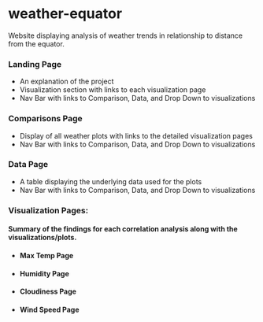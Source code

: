 # weather-equator
Website displaying analysis of weather trends in relationship to distance from the equator.

### Landing Page
  * An explanation of the project
  * Visualization section with links to each visualization page
  * Nav Bar with links to Comparison, Data, and Drop Down to visualizations

### Comparisons Page
  * Display of all weather plots with links to the detailed visualization pages
  * Nav Bar with links to Comparison, Data, and Drop Down to visualizations

### Data Page
  * A table displaying the underlying data used for the plots
  * Nav Bar with links to Comparison, Data, and Drop Down to visualizations

### Visualization Pages:
#### Summary of the findings for each correlation analysis along with the visualizations/plots.

* #### Max Temp Page

* #### Humidity Page

* #### Cloudiness Page

* #### Wind Speed Page



